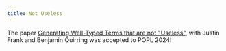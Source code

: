 ```yaml
---
title: Not Useless
---
```


The paper [Generating Well-Typed Terms that are not "Useless"](/pdf/NotUseless.pdf), with
Justin Frank and Benjamin Quirring was accepted to POPL 2024!

